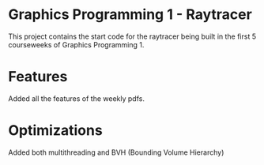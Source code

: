 # Graphics Programming 1 - Raytracer

This project contains the start code for the raytracer being built in the first 5 courseweeks of Graphics Programming 1. 

# Features

Added all the features of the weekly pdfs.

# Optimizations

Added both multithreading and BVH (Bounding Volume Hierarchy)
